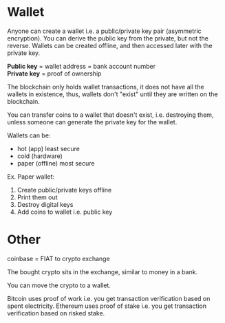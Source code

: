 # Wallet

Anyone can create a wallet i.e. a public/private key pair (asymmetric encryption). You can derive the public key from the private, but not the reverse. Wallets can be created offline, and then accessed later with the private key.

**Public key** = wallet address = bank account number  
**Private key** = proof of ownership

The blockchain only holds wallet transactions, it does not have all the wallets in existence, thus, wallets don't "exist" until they are written on the blockchain.

You can transfer coins to a wallet that doesn't exist, i.e. destroying them, unless someone can generate the private key for the wallet.

Wallets can be:

-   hot (app) least secure
-   cold (hardware)
-   paper (offline) most secure

Ex. Paper wallet:

1. Create public/private keys offline
2. Print them out
3. Destroy digital keys
4. Add coins to wallet i.e. public key

# Other

coinbase = FIAT to crypto exchange

The bought crypto sits in the exchange, similar to money in a bank.

You can move the crypto to a wallet.

Bitcoin uses proof of work i.e. you get transaction verification based on spent electricity.
Ethereum uses proof of stake i.e. you get transaction verification based on risked stake.
